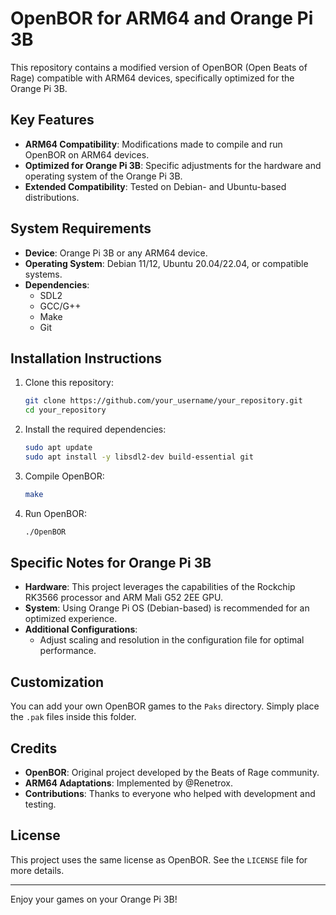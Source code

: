 # OpenBOR for ARM64 and Orange Pi 3B

This repository contains a modified version of OpenBOR (Open Beats of Rage) compatible with ARM64 devices, specifically optimized for the Orange Pi 3B.

## Key Features

- **ARM64 Compatibility**: Modifications made to compile and run OpenBOR on ARM64 devices.
- **Optimized for Orange Pi 3B**: Specific adjustments for the hardware and operating system of the Orange Pi 3B.
- **Extended Compatibility**: Tested on Debian- and Ubuntu-based distributions.

## System Requirements

- **Device**: Orange Pi 3B or any ARM64 device.
- **Operating System**: Debian 11/12, Ubuntu 20.04/22.04, or compatible systems.
- **Dependencies**:
  - SDL2
  - GCC/G++
  - Make
  - Git

## Installation Instructions

1. Clone this repository:

   ```bash
   git clone https://github.com/your_username/your_repository.git
   cd your_repository
   ```

2. Install the required dependencies:

   ```bash
   sudo apt update
   sudo apt install -y libsdl2-dev build-essential git
   ```

3. Compile OpenBOR:

   ```bash
   make
   ```

4. Run OpenBOR:

   ```bash
   ./OpenBOR
   ```

## Specific Notes for Orange Pi 3B

- **Hardware**: This project leverages the capabilities of the Rockchip RK3566 processor and ARM Mali G52 2EE GPU.
- **System**: Using Orange Pi OS (Debian-based) is recommended for an optimized experience.
- **Additional Configurations**:
  - Adjust scaling and resolution in the configuration file for optimal performance.

## Customization

You can add your own OpenBOR games to the `Paks` directory. Simply place the `.pak` files inside this folder.

## Credits

- **OpenBOR**: Original project developed by the Beats of Rage community.
- **ARM64 Adaptations**: Implemented by @Renetrox.
- **Contributions**: Thanks to everyone who helped with development and testing.

## License

This project uses the same license as OpenBOR. See the `LICENSE` file for more details.

---

Enjoy your games on your Orange Pi 3B!
